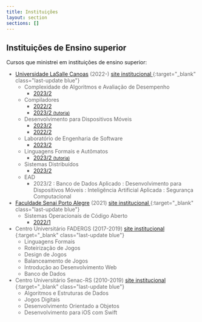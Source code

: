 ```yaml
---
title: Instituições
layout: section
sections: []
---
```


<style>
ul > li {
  color: #666;
}

#contents > ul > * > ul * > ul > li {
    display: inline-block;
    margin-right: 3ch;
}
</style>

## Instituições de Ensino superior

Cursos que ministrei em instituições de ensino superior:

* [Universidade LaSalle Canoas](lasalle) (2022-) [site institucional <i class="fa-solid fa-globe" style="font-size: 70%; vertical-align: baseline;"></i>](https://unilasalle.edu.br/canoas){:target="\_blank" class="last-update blue"}
    * Complexidade de Algoritmos e Avaliação de Desempenho
        * [2023/2](lasalle/2023/analise-algoritmos)
    * Compiladores
        * [2022/2](lasalle/2022-02-compiladores)
        * [2023/2 <small>(tutoria)</small>](lasalle/2023/compiladores)
    * Desenvolvimento para Dispositivos Móveis
        * [2023/2](lasalle/2023/mobile)
        * [2022/2](lasalle/2022-02-mobile)
    * Laboratório de Engenharia de Software
        * [2023/2](lasalle/2023/engswlab)
    * Linguagens Formais e Autômatos
        * [2023/2 <small>(tutoria)</small>](lasalle/tutoria/automata)
    * Sistemas Distribuídos
        * [2023/2](lasalle/2023/sistemas-distribuidos)
    * EAD
        * 2023/2
        : Banco de Dados Aplicado
        : Desenvolvimento para Dispositivos Móveis
        : Inteligência Artificial Aplicada
        : Segurança Computacional
* [Faculdade Senai Porto Alegre](senai) (2021) [site institucional <i class="fa-solid fa-globe" style="font-size: 70%; vertical-align: baseline;"></i>](https://www.senairs.org.br/unidades/senai-porto-alegre){:target="\_blank" class="last-update blue"}
    * Sistemas Operacionais de Código Aberto
        * [2022/1](senai/2022-01-soca)
* Centro Universitário FADERGS (2017-2019) [site institucional <i class="fa-solid fa-globe" style="font-size: 70%; vertical-align: baseline;"></i>](https://www.fadergs.edu.br){:target="\_blank" class="last-update blue"}
    * Linguagens Formais
    * Roteirização de Jogos
    * Design de Jogos
    * Balanceamento de Jogos
    * Introdução ao Desenvolvimento Web
    * Banco de Dados
* Centro Universitário Senac-RS (2010-2019) [site institucional <i class="fa-solid fa-globe" style="font-size: 70%; vertical-align: baseline;"></i>](https://www.senacrs.com.br/unidade/63){:target="\_blank" class="last-update blue"}
    * Algoritmos e Estruturas de Dados
    * Jogos Digitais
    * Desenvolvimento Orientado a Objetos
    * Desenvolvimento para iOS com Swift
